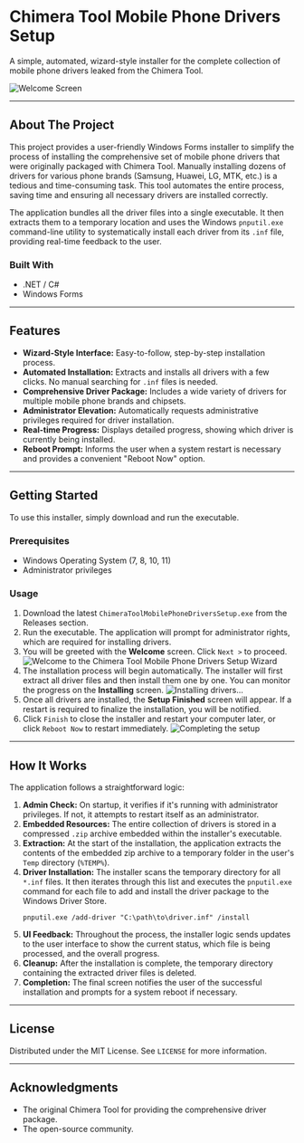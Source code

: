 # Chimera Tool Mobile Phone Drivers Setup

A simple, automated, wizard-style installer for the complete collection of mobile phone drivers leaked from the Chimera Tool.

![Welcome Screen](https://github.com/user-attachments/assets/7c9be1b3-eae2-4f00-aaf0-4d1d3ee689f0)

---

## About The Project

This project provides a user-friendly Windows Forms installer to simplify the process of installing the comprehensive set of mobile phone drivers that were originally packaged with Chimera Tool. Manually installing dozens of drivers for various phone brands (Samsung, Huawei, LG, MTK, etc.) is a tedious and time-consuming task. This tool automates the entire process, saving time and ensuring all necessary drivers are installed correctly.

The application bundles all the driver files into a single executable. It then extracts them to a temporary location and uses the Windows `pnputil.exe` command-line utility to systematically install each driver from its `.inf` file, providing real-time feedback to the user.

### Built With
*   .NET / C#
*   Windows Forms

---
## Features

*   **Wizard-Style Interface:** Easy-to-follow, step-by-step installation process.
*   **Automated Installation:** Extracts and installs all drivers with a few clicks. No manual searching for `.inf` files is needed.
*   **Comprehensive Driver Package:** Includes a wide variety of drivers for multiple mobile phone brands and chipsets.
*   **Administrator Elevation:** Automatically requests administrative privileges required for driver installation.
*   **Real-time Progress:** Displays detailed progress, showing which driver is currently being installed.
*   **Reboot Prompt:** Informs the user when a system restart is necessary and provides a convenient "Reboot Now" option.

---
## Getting Started

To use this installer, simply download and run the executable.

### Prerequisites
*   Windows Operating System (7, 8, 10, 11)
*   Administrator privileges

### Usage

1.  Download the latest `ChimeraToolMobilePhoneDriversSetup.exe` from the Releases section.
2.  Run the executable. The application will prompt for administrator rights, which are required for installing drivers.
3.  You will be greeted with the **Welcome** screen. Click `Next >` to proceed.
    ![Welcome to the Chimera Tool Mobile Phone Drivers Setup Wizard](Screenshots/WelcomePage.png)
4.  The installation process will begin automatically. The installer will first extract all driver files and then install them one by one. You can monitor the progress on the **Installing** screen.
    ![Installing drivers...](Screenshots/InstallingPage.png)
5.  Once all drivers are installed, the **Setup Finished** screen will appear. If a restart is required to finalize the installation, you will be notified.
6.  Click `Finish` to close the installer and restart your computer later, or click `Reboot Now` to restart immediately.
    ![Completing the setup](Screenshots/SetupFinishedPage.png)

---
## How It Works

The application follows a straightforward logic:
1.  **Admin Check:** On startup, it verifies if it's running with administrator privileges. If not, it attempts to restart itself as an administrator.
2.  **Embedded Resources:** The entire collection of drivers is stored in a compressed `.zip` archive embedded within the installer's executable.
3.  **Extraction:** At the start of the installation, the application extracts the contents of the embedded zip archive to a temporary folder in the user's `Temp` directory (`%TEMP%`).
4.  **Driver Installation:** The installer scans the temporary directory for all `*.inf` files. It then iterates through this list and executes the `pnputil.exe` command for each file to add and install the driver package to the Windows Driver Store.
    ```shell
    pnputil.exe /add-driver "C:\path\to\driver.inf" /install
    ```
5.  **UI Feedback:** Throughout the process, the installer logic sends updates to the user interface to show the current status, which file is being processed, and the overall progress.
6.  **Cleanup:** After the installation is complete, the temporary directory containing the extracted driver files is deleted.
7.  **Completion:** The final screen notifies the user of the successful installation and prompts for a system reboot if necessary.

---
## License

Distributed under the MIT License. See `LICENSE` for more information.

---
## Acknowledgments
*   The original Chimera Tool for providing the comprehensive driver package.
*   The open-source community.
